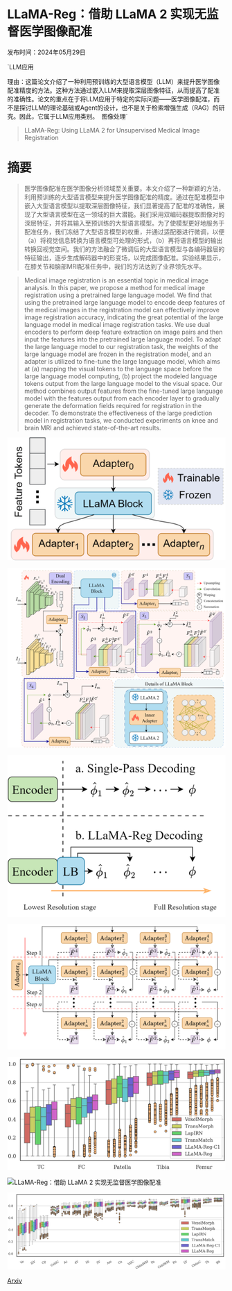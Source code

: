 # LLaMA-Reg：借助 LLaMA 2 实现无监督医学图像配准

发布时间：2024年05月29日

`LLM应用

理由：这篇论文介绍了一种利用预训练的大型语言模型（LLM）来提升医学图像配准精度的方法。这种方法通过嵌入LLM来提取深层图像特征，从而提高了配准的准确性。论文的重点在于将LLM应用于特定的实际问题——医学图像配准，而不是探讨LLM的理论基础或Agent的设计，也不是关于检索增强生成（RAG）的研究。因此，它属于LLM应用类别。` `图像处理`

> LLaMA-Reg: Using LLaMA 2 for Unsupervised Medical Image Registration

# 摘要

> 医学图像配准在医学图像分析领域至关重要。本文介绍了一种新颖的方法，利用预训练的大型语言模型来提升医学图像配准的精度。通过在配准模型中嵌入大型语言模型以提取深层图像特征，我们显著提高了配准的准确性，展现了大型语言模型在这一领域的巨大潜能。我们采用双编码器提取图像对的深层特征，并将其输入至预训练的大型语言模型。为了使模型更好地服务于配准任务，我们冻结了大型语言模型的权重，并通过适配器进行微调，以便（a）将视觉信息转换为语言模型可处理的形式，（b）再将语言模型的输出转换回视觉空间。我们的方法融合了微调后的大型语言模型与各编码器层的特征输出，逐步生成解码器中的形变场，以完成图像配准。实验结果显示，在膝关节和脑部MRI配准任务中，我们的方法达到了业界领先水平。

> Medical image registration is an essential topic in medical image analysis. In this paper, we propose a method for medical image registration using a pretrained large language model. We find that using the pretrained large language model to encode deep features of the medical images in the registration model can effectively improve image registration accuracy, indicating the great potential of the large language model in medical image registration tasks. We use dual encoders to perform deep feature extraction on image pairs and then input the features into the pretrained large language model. To adapt the large language model to our registration task, the weights of the large language model are frozen in the registration model, and an adapter is utilized to fine-tune the large language model, which aims at (a) mapping the visual tokens to the language space before the large language model computing, (b) project the modeled language tokens output from the large language model to the visual space. Our method combines output features from the fine-tuned large language model with the features output from each encoder layer to gradually generate the deformation fields required for registration in the decoder. To demonstrate the effectiveness of the large prediction model in registration tasks, we conducted experiments on knee and brain MRI and achieved state-of-the-art results.

![LLaMA-Reg：借助 LLaMA 2 实现无监督医学图像配准](../../../paper_images/2405.18774/fi1_llama.png)

![LLaMA-Reg：借助 LLaMA 2 实现无监督医学图像配准](../../../paper_images/2405.18774/fig_arch.png)

![LLaMA-Reg：借助 LLaMA 2 实现无监督医学图像配准](../../../paper_images/2405.18774/figs_differ_from_single_pass.png)

![LLaMA-Reg：借助 LLaMA 2 实现无监督医学图像配准](../../../paper_images/2405.18774/figs_cascaded.png)

![LLaMA-Reg：借助 LLaMA 2 实现无监督医学图像配准](../../../paper_images/2405.18774/boxplot_OAI.png)

![LLaMA-Reg：借助 LLaMA 2 实现无监督医学图像配准](../../../paper_images/2405.18774/figs_show.png)

![LLaMA-Reg：借助 LLaMA 2 实现无监督医学图像配准](../../../paper_images/2405.18774/boxplot_brain.png)

[Arxiv](https://arxiv.org/abs/2405.18774)